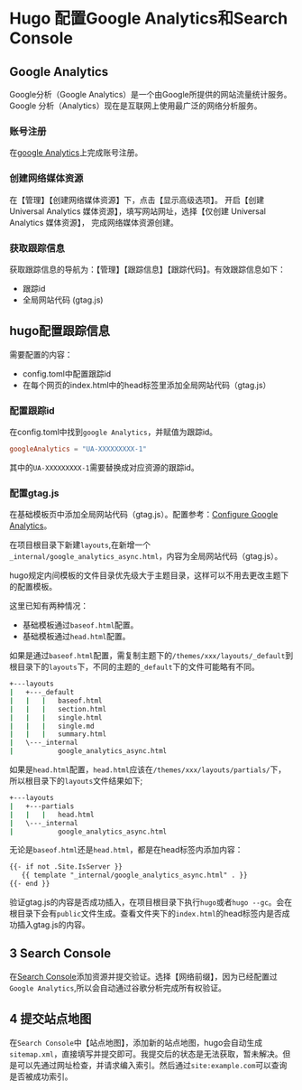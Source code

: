 # Hugo 配置Google Analytics和Search Console


## Google Analytics

Google分析（Google Analytics）是一个由Google所提供的网站流量统计服务。Google 分析（Analytics）现在是互联网上使用最广泛的网络分析服务。

### 账号注册

在[google Analytics]上完成账号注册。

### 创建网络媒体资源

在【管理】【创建网络媒体资源】下，点击【显示高级选项】。 开启【创建 Universal Analytics 媒体资源】，填写网站网址，选择【仅创建 Universal Analytics 媒体资源】，
完成网络媒体资源创建。

### 获取跟踪信息

获取跟踪信息的导航为：【管理】【跟踪信息】【跟踪代码】。有效跟踪信息如下：

- 跟踪id
- 全局网站代码 (gtag.js)

## hugo配置跟踪信息

需要配置的内容：

- config.toml中配置跟踪id
- 在每个网页的index.html中的head标签里添加全局网站代码（gtag.js）

### 配置跟踪id

在config.toml中找到`google Analytics`，并赋值为跟踪id。

```TOML
googleAnalytics = "UA-XXXXXXXXX-1"
```

其中的`UA-XXXXXXXXX-1`需要替换成对应资源的跟踪id。

### 配置gtag.js

在基础模板页中添加全局网站代码（gtag.js）。配置参考：[Configure Google Analytics]。

在项目根目录下新建`layouts`,在新增一个`_internal/google_analytics_async.html`，内容为全局网站代码（gtag.js）。

hugo规定内间模板的文件目录优先级大于主题目录，这样可以不用去更改主题下的配置模板。

这里已知有两种情况：

- 基础模板通过`baseof.html`配置。
- 基础模板通过`head.html`配置。

如果是通过`baseof.html`配置，需复制主题下的`/themes/xxx/layouts/_default`到根目录下的`layouts`下，不同的主题的`_default`下的文件可能略有不同。

```Bash
+---layouts
|   +---_default
|   |   |   baseof.html
|   |   |   section.html
|   |   |   single.html
|   |   |   single.md
|   |   |   summary.html
|   \---_internal
|           google_analytics_async.html
```

如果是`head.html`配置，`head.html`应该在`/themes/xxx/layouts/partials/`下，所以根目录下的`layouts`文件结果如下;

```Bash
+---layouts
|   +---partials
|   |   |   head.html
|   \---_internal
|           google_analytics_async.html
```

无论是`baseof.html`还是`head.html`，都是在head标签内添加内容：

```html
{{- if not .Site.IsServer }}
   {{ template "_internal/google_analytics_async.html" . }}
{{- end }}
```

验证gtag.js的内容是否成功插入，在项目根目录下执行`hugo`或者`hugo --gc`。会在根目录下会有`public`文件生成。查看文件夹下的`index.html`的head标签内是否成功插入gtag.js的内容。

## 3 Search Console

在[Search Console]添加资源并提交验证。选择【网络前缀】，因为已经配置过`Google Analytics`,所以会自动通过谷歌分析完成所有权验证。

## 4 提交站点地图

在`Search Console`中【站点地图】，添加新的站点地图，hugo会自动生成`sitemap.xml`，直接填写并提交即可。我提交后的状态是无法获取，暂未解决。但是可以先通过网址检查，并请求编入索引。然后通过`site:example.com`可以查询是否被成功索引。

[Google Analytics]: https://analytics.google.com/analytics/web/
[Configure Google Analytics]: https://gohugo.io/templates/internal/#use-the-google-analytics-template
[Search Console]:https://search.google.com/search-console/

